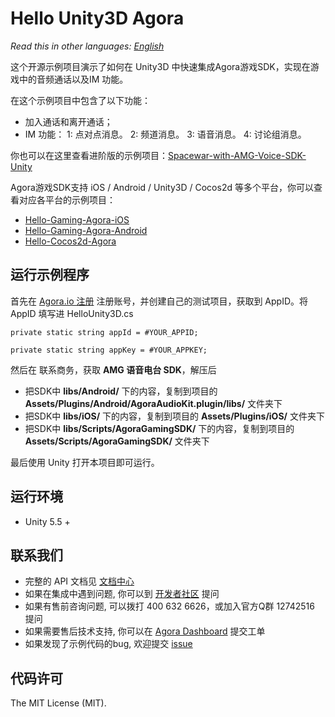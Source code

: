 # Hello Unity3D Agora

*Read this in other languages: [English](README.en.md)*

这个开源示例项目演示了如何在 Unity3D 中快速集成Agora游戏SDK，实现在游戏中的音频通话以及IM 功能。

在这个示例项目中包含了以下功能：

- 加入通话和离开通话；
- IM 功能：
  1: 点对点消息。
  2: 频道消息。
  3: 语音消息。
  4: 讨论组消息。

你也可以在这里查看进阶版的示例项目：[Spacewar-with-AMG-Voice-SDK-Unity](https://github.com/AgoraIO/Spacewar-with-AMG-Voice-SDK-Unity)

Agora游戏SDK支持 iOS / Android / Unity3D / Cocos2d 等多个平台，你可以查看对应各平台的示例项目：

- [Hello-Gaming-Agora-iOS](https://github.com/AgoraIO/Hello-Gaming-Agora-iOS)
- [Hello-Gaming-Agora-Android](https://github.com/AgoraIO/Hello-Gaming-Agora-Android)
- [Hello-Cocos2d-Agora](https://github.com/AgoraIO/Hello-Cocos2d-Agora)

## 运行示例程序
首先在 [Agora.io 注册](https://dashboard.agora.io/cn/signup/) 注册账号，并创建自己的测试项目，获取到 AppID。将 AppID 填写进 HelloUnity3D.cs

```
private static string appId = #YOUR_APPID;
```
```
private static string appKey = #YOUR_APPKEY;
```


然后在 联系商务，获取  **AMG 语音电台 SDK**，解压后

- 把SDK中 **libs/Android/** 下的内容，复制到项目的 **Assets/Plugins/Android/AgoraAudioKit.plugin/libs/** 文件夹下
- 把SDK中 **libs/iOS/** 下的内容，复制到项目的 **Assets/Plugins/iOS/** 文件夹下
- 把SDK中 **libs/Scripts/AgoraGamingSDK/** 下的内容，复制到项目的 **Assets/Scripts/AgoraGamingSDK/** 文件夹下

最后使用 Unity 打开本项目即可运行。

## 运行环境
* Unity 5.5 +

## 联系我们

- 完整的 API 文档见 [文档中心](https://docs.agora.io/cn/)
- 如果在集成中遇到问题, 你可以到 [开发者社区](https://dev.agora.io/cn/) 提问
- 如果有售前咨询问题, 可以拨打 400 632 6626，或加入官方Q群 12742516 提问
- 如果需要售后技术支持, 你可以在 [Agora Dashboard](https://dashboard.agora.io) 提交工单
- 如果发现了示例代码的bug, 欢迎提交 [issue](https://github.com/AgoraIO/Hello-Unity3D-Agora/issues)

## 代码许可

The MIT License (MIT).
